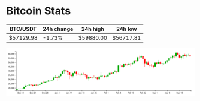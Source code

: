 # Bitcoin Stats

BTC/USDT|24h change|24h high|24h low|
|---|---|---|---|
|$57129.98|-1.73%|$59880.00|$56717.81|

<img src="./chart.svg">
